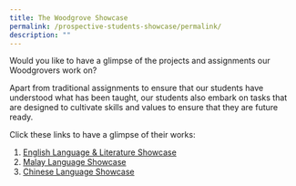 ```yaml
---
title: The Woodgrove Showcase
permalink: /prospective-students-showcase/permalink/
description: ""
---
```

Would you like to have a glimpse of the projects and assignments our Woodgrovers work on? 

Apart from traditional assignments to ensure that our students have understood what has been taught, our students also embark on tasks that are designed to cultivate skills and values to ensure that they are future ready.

Click these links to have a glimpse of their works:

1. [English Language & Literature Showcase](https://sites.google.com/moe.edu.sg/wgswritersblock/home?authuser=0)
2. [Malay Language Showcase](https://sites.google.com/moe.edu.sg/mlu-wgs/hasil-tugasan-pelajar?authuser=0)
3. [Chinese Language Showcase](https://sites.google.com/moe.edu.sg/cl-unit-2023/home)